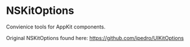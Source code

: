 # NSKitOptions

Convienice tools for AppKit components.

Original NSKitOptions found here: https://github.com/ipedro/UIKitOptions
